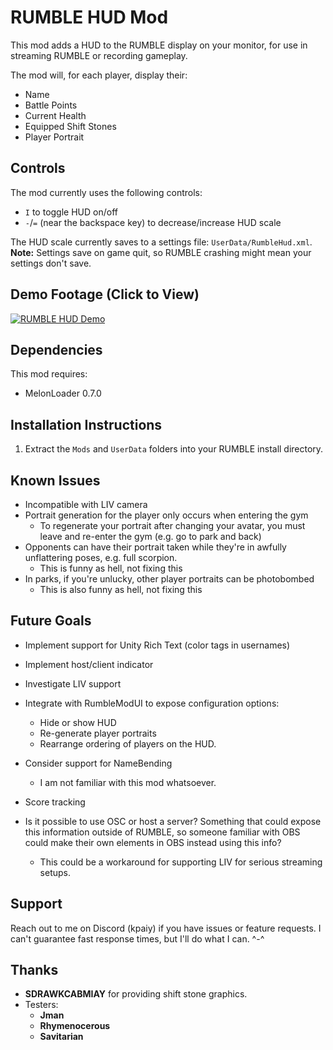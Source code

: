 # RUMBLE HUD Mod

This mod adds a HUD to the RUMBLE display on your monitor, for use in streaming
RUMBLE or recording gameplay.

The mod will, for each player, display their:
  - Name
  - Battle Points
  - Current Health
  - Equipped Shift Stones
  - Player Portrait

## Controls

The mod currently uses the following controls:
  - `I` to toggle HUD on/off
  - `-`/`=` (near the backspace key) to decrease/increase HUD scale

The HUD scale currently saves to a settings file: `UserData/RumbleHud.xml`.
**Note:** Settings save on game quit, so RUMBLE crashing might mean your 
settings don't save.

## Demo Footage (Click to View)

[![RUMBLE HUD Demo](https://img.youtube.com/vi/MW8i_r3l8gQ/0.jpg)](https://www.youtube.com/watch?v=MW8i_r3l8gQ)

## Dependencies

This mod requires:
 - MelonLoader 0.7.0

## Installation Instructions

1. Extract the `Mods` and `UserData` folders into your RUMBLE install directory.

## Known Issues

- Incompatible with LIV camera
- Portrait generation for the player only occurs when entering the gym
  - To regenerate your portrait after changing your avatar, you must leave
      and re-enter the gym (e.g. go to park and back)
- Opponents can have their portrait taken while they're in awfully unflattering poses, e.g. full scorpion.
  - This is funny as hell, not fixing this
- In parks, if you're unlucky, other player portraits can be photobombed
  - This is also funny as hell, not fixing this

## Future Goals

- Implement support for Unity Rich Text (color tags in usernames)
- Implement host/client indicator
- Investigate LIV support
- Integrate with RumbleModUI to expose configuration options:
  - Hide or show HUD
  - Re-generate player portraits
  - Rearrange ordering of players on the HUD.
- Consider support for NameBending
  - I am not familiar with this mod whatsoever.
- Score tracking

- Is it possible to use OSC or host a server? Something that could expose this information outside of RUMBLE, so someone familiar with OBS could make their own elements in OBS instead using this info?
  - This could be a workaround for supporting LIV for serious streaming setups.

## Support

Reach out to me on Discord (kpaiy) if you have issues or feature requests.
I can't guarantee fast response times, but I'll do what I can. ^-^

## Thanks

- **SDRAWKCABMIAY** for providing shift stone graphics.
- Testers:
  - **Jman**
  - **Rhymenocerous**
  - **Savitarian**